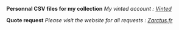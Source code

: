 **Personnal CSV files for my collection**
*My vinted account : [Vinted](https://www.vinted.fr/member/23470106)*

**Quote request**
*Please visit the website for all requests : [Zarctus.fr](https://www.zarctus.fr/)*